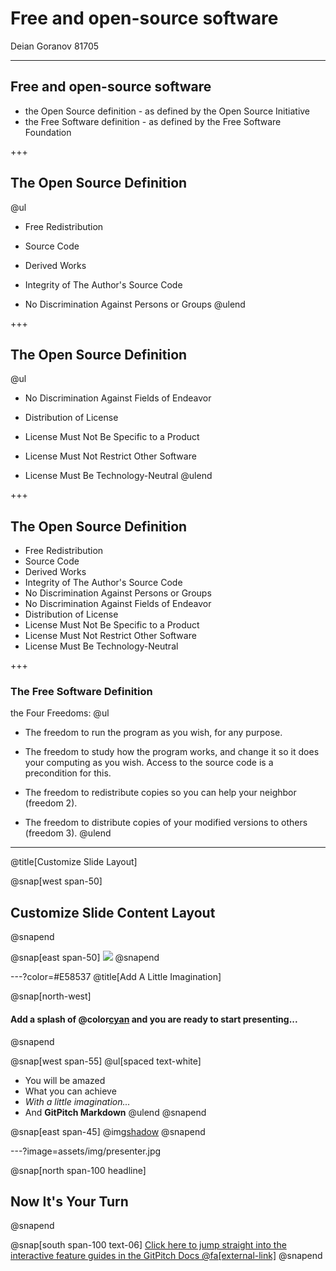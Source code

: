 # Free and open-source software
Deian Goranov 81705

---

## Free and open-source software

- the Open Source definition - as defined by the Open Source Initiative
- the Free Software definition - as defined by the Free Software Foundation

+++

## The Open Source Definition

@ul
- Free Redistribution

- Source Code

- Derived Works

- Integrity of The Author's Source Code

- No Discrimination Against Persons or Groups
@ulend

+++

## The Open Source Definition

@ul
- No Discrimination Against Fields of Endeavor

- Distribution of License

- License Must Not Be Specific to a Product

- License Must Not Restrict Other Software

- License Must Be Technology-Neutral
@ulend

+++

## The Open Source Definition

- Free Redistribution
- Source Code
- Derived Works
- Integrity of The Author's Source Code
- No Discrimination Against Persons or Groups
- No Discrimination Against Fields of Endeavor
- Distribution of License
- License Must Not Be Specific to a Product
- License Must Not Restrict Other Software
- License Must Be Technology-Neutral

+++

### The Free Software Definition
the Four Freedoms:
@ul
- The freedom to run the program as you wish, for any purpose.

- The freedom to study how the program works, and change it so it does your computing as you wish. Access to the source code is a precondition for this.

- The freedom to redistribute copies so you can help your neighbor (freedom 2).

- The freedom to distribute copies of your modified versions to others (freedom 3).
@ulend

---
@title[Customize Slide Layout]

@snap[west span-50]
## Customize Slide Content Layout
@snapend

@snap[east span-50]
![](assets/img/presentation.png)
@snapend

---?color=#E58537
@title[Add A Little Imagination]

@snap[north-west]
#### Add a splash of @color[cyan](**color**) and you are ready to start presenting...
@snapend

@snap[west span-55]
@ul[spaced text-white]
- You will be amazed
- What you can achieve
- *With a little imagination...*
- And **GitPitch Markdown**
@ulend
@snapend

@snap[east span-45]
@img[shadow](assets/img/conference.png)
@snapend

---?image=assets/img/presenter.jpg

@snap[north span-100 headline]
## Now It's Your Turn
@snapend

@snap[south span-100 text-06]
[Click here to jump straight into the interactive feature guides in the GitPitch Docs @fa[external-link]](https://gitpitch.com/docs/getting-started/tutorial/)
@snapend

